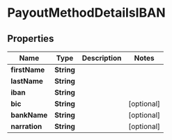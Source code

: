 

# PayoutMethodDetailsIBAN

## Properties

Name | Type | Description | Notes
------------ | ------------- | ------------- | -------------
**firstName** | **String** |  | 
**lastName** | **String** |  | 
**iban** | **String** |  | 
**bic** | **String** |  |  [optional]
**bankName** | **String** |  |  [optional]
**narration** | **String** |  |  [optional]



